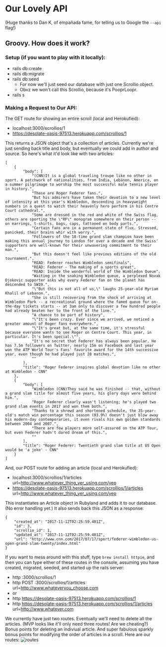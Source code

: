 # Our Lovely API
(Huge thanks to Dan K, of empañada fame, for telling us to Google the ```--api``` flag!)

## Groovy. How does it work?
### Setup (if you want to play with it locally):
* rails db:create
* rails db:migrate
* rails db:seed
    * For now we'll just seed our database with just one Scrollio object.
    * Obvz we won't call this Scrollio, because it's PooprLoopr.
* rails s

### Making a Request to Our API:
The GET route for showing an entire scroll (local and Herokufied):
* localhost:3000/scrollios/1
* https://desolate-oasis-97513.herokuapp.com/scrollios/1

This returns a JSON object that's a collection of articles. Currently we're just sending back title and body, but eventually we could add in author and source.
So here's what it'd look like with two articles:
```
[
    {
        "body": [
            "(CNN)It is a global traveling troupe like no other in sport. A patchwork of nationalities, from India, Lebanon, America, on a summer pilgrimage to worship the most successful male tennis player in history.",
            "These are Roger Federer fans.",
            "But his admirers have taken their devotion to a new level of intensity at this year's Wimbledon, descending in heavyweight numbers in a quest to watch their heavenly hero perform in his Centre Court cathedral.",
            "Some are dressed in the red and white of the Swiss flag, others are sporting the \"RF\" monogram somewhere on their person -- on earrings, t-shirts, bags, caps, tattooed on body parts.",
            "Certain fans are in a permanent state of flux. Stressed, panicked, their brains whir with worry.",
            "Followers of the 18-time grand slam champion have been making this annual journey to London for over a decade and the Swiss' supporters are well-known for their unwavering commitment to their man.",
            "But this doesn't feel like previous editions of the old tournament.",
            "READ: Federer reaches Wimbledon semifinals",
            "READ: Federer - The making of a sports great",
            "READ: Inside the wonderful world of the Wimbledon Queue",
            "Waiting in the snaking Wimbledon queue, a perplexed Novak Djokovic supporter asks why every Federer fan on the planet has descended to SW19.",
            "\"But this is not all of us,\" laughs 25-year-old Myriam Khalil of Lebanon.",
            "She is still recovering from the shock of arriving at Wimbledon Park -- a recreational ground where the famed queue for on-the-day tickets starts -- at 3am only to discover a few hundred people had already beaten her to the front of the line.",
            "A chance to be part of history",
            "\"It's been crazy. Ever since we arrived, we noticed a greater amount of Roger fans everywhere.",
            "\"It's great but, at the same time, it's stressful because everyone wants to see Roger on Centre Court. This year, in particular. It's been special.\"",
            "It's no secret that Federer has always been popular. He has 7.5m followers on Twitter, nearly 15m on Facebook and last year won the ATP World Tour's Fans' favorite award for the 14th successive year, even though he had played just 28 matches.",
            ""
        ],
        "title": "Roger Federer inspires global devotion like no other at Wimbledon - CNN"
    },
    {
        "body": [
            "Wimbledon (CNN)They said he was finished -- that, without a grand slam title for almost five years, his glory days were behind him.",
            "Roger Federer clearly wasn't listening; he's played two grand slam events in 2017 and won them both.",
            "Thanks to a shrewd and shortened schedule, the 35-year-old's match win percentage this season (93.9%) doesn't just blow away his modern-day contemporaries, it even rivals his own golden standards between 2004 and 2007.",
            "There are few players more self-assured on the ATP Tour, but even Federer hadn't dared dream of this.",
            ""
        ],
        "title": "Roger Federer: Twentieth grand slam title at US Open would be 'a joke' - CNN"
    }
]
```
And, our POST route for adding an article (local and Herokufied):
* localhost:3000/scrollios/1/articles url=http://www.whatever_thing_yer_using.com/yep
* https://desolate-oasis-97513.herokuapp.com/scrollios/1/articles url=http://www.whatever_thing_yer_using.com/yep

This instantiates an Article object in Rubyland and adds it to our database. (No error handling yet.)
It also sends back this JSON as a response:
```
{
    "created_at": "2017-11-12T02:25:59.401Z",
    "id": 3,
    "scrollio_id": 1,
    "updated_at": "2017-11-12T02:25:59.401Z",
    "url": "http://www.cnn.com/2017/07/17/sport/federer-wimbledon-us-open-grand-slam-twenty/index.html"
}
```

If you want to mess around with this stuff, type ```brew install httpie```, and then you can type either of these routes in the console, assuming you have created, migrated, seeded, and started up the rails server:
* http :3000/scrollios/1
* http POST :3000/scrollios/1/articles url=http://www.whateveryou_choose.com
* or
* http https://desolate-oasis-97513.herokuapp.com/scrollios/1
* http https://desolate-oasis-97513.herokuapp.com/scrollios/1/articles url=http://www.whatever.com

We currently have just two routes. Eventually we'll need to delete all the articles. (MVP looks like it'll only need three routes! Are we cheating?) Bonus points for deleting an indiviual article. And super fabulous sparkly bonus points for modifying the order of articles in a scroll. Here are our routes:
![routes](https://cdn-pro.dprcdn.net/files/acc_559486/Xykogy)